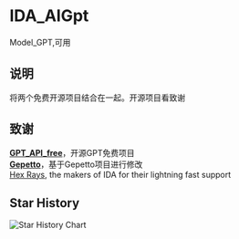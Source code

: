 # IDA_AIGpt
Model_GPT,可用

## 说明
将两个免费开源项目结合在一起。开源项目看致谢




## 致谢

**[GPT_API_free](https://github.com/xiangsx/gpt4free-ts)**，开源GPT免费项目  
**[Gepetto](https://github.com/JusticeRage/Gepetto)**，基于Gepetto项目进行修改  
[Hex Rays](https://hex-rays.com/), the makers of IDA for their lightning fast support  

## Star History

![Star History Chart](https://api.star-history.com/svg?repos=FBLeee/IDA_GPT&type=Date)
